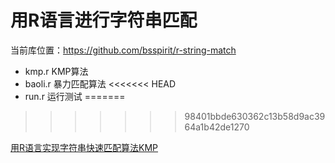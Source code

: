 # 用R语言进行字符串匹配

当前库位置：<https://github.com/bsspirit/r-string-match>

+ kmp.r KMP算法
+ baoli.r 暴力匹配算法
<<<<<<< HEAD
+ run.r 运行测试
=======
>>>>>>> 98401bbde630362c13b58d9ac3964a1b42de1270

[用R语言实现字符串快速匹配算法KMP](http://blog.fens.me/r-kmp/)

